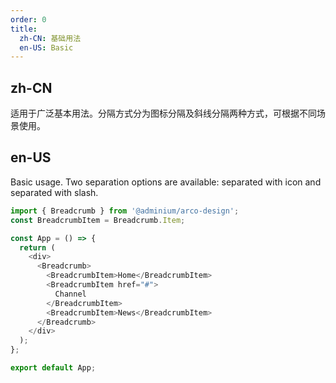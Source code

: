 ```yaml
---
order: 0
title:
  zh-CN: 基础用法
  en-US: Basic
---
```


## zh-CN

适用于广泛基本用法。分隔方式分为图标分隔及斜线分隔两种方式，可根据不同场景使用。

## en-US

Basic usage. Two separation options are available: separated with icon and separated with slash.

```js
import { Breadcrumb } from '@adminium/arco-design';
const BreadcrumbItem = Breadcrumb.Item;

const App = () => {
  return (
    <div>
      <Breadcrumb>
        <BreadcrumbItem>Home</BreadcrumbItem>
        <BreadcrumbItem href="#">
          Channel
        </BreadcrumbItem>
        <BreadcrumbItem>News</BreadcrumbItem>
      </Breadcrumb>
    </div>
  );
};

export default App;
```
